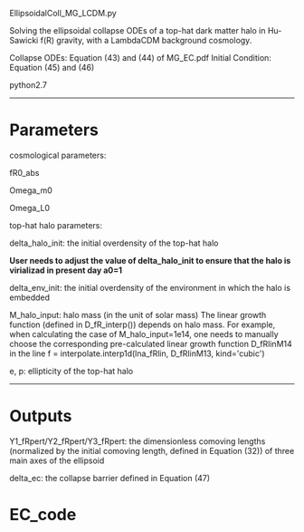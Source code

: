 EllipsoidalColl_MG_LCDM.py

Solving the ellipsoidal collapse ODEs of a top-hat dark matter halo in Hu-Sawicki f(R) gravity, with a LambdaCDM background cosmology.

Collapse ODEs: Equation (43) and (44) of MG_EC.pdf
Initial Condition: Equation (45) and (46)

python2.7

***************************
# Parameters

cosmological parameters:

fR0_abs
 
Omega_m0
 
Omega_L0


top-hat halo parameters:

delta_halo_init: the initial overdensity of the top-hat halo

**User needs to adjust the value of delta_halo_init to ensure that the halo is virializad in present day a0=1**

delta_env_init: the initial overdensity of the environment in which the halo is embedded
 
M_halo_input: halo mass (in the unit of solar mass)
The linear growth function (defined in D_fR_interp()) depends on halo mass. For example, when calculating the case of M_halo_input=1e14, one needs to manually choose the corresponding pre-calculated linear growth function D_fRlinM14 in the line 
    f = interpolate.interp1d(lna_fRlin, D_fRlinM13, kind='cubic')


e, p: ellipticity of the top-hat halo

***************************
# Outputs

Y1_fRpert/Y2_fRpert/Y3_fRpert: the dimensionless comoving lengths (normalized by the initial comoving length, defined in Equation (32)) of three main axes of the ellipsoid

delta_ec: the collapse barrier defined in Equation (47)
# EC_code
